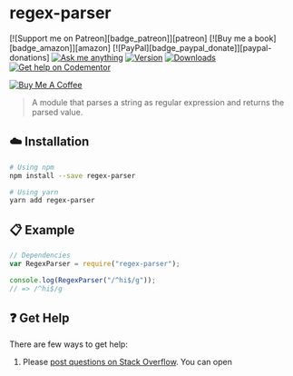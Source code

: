 <!-- Please do not edit this file. Edit the `blah` field in the `package.json` instead. If in doubt, open an issue. -->


















# regex-parser

 [![Support me on Patreon][badge_patreon]][patreon] [![Buy me a book][badge_amazon]][amazon] [![PayPal][badge_paypal_donate]][paypal-donations] [![Ask me anything](https://img.shields.io/badge/ask%20me-anything-1abc9c.svg)](https://github.com/IonicaBizau/ama) [![Version](https://img.shields.io/npm/v/regex-parser.svg)](https://www.npmjs.com/package/regex-parser) [![Downloads](https://img.shields.io/npm/dt/regex-parser.svg)](https://www.npmjs.com/package/regex-parser) [![Get help on Codementor](https://cdn.codementor.io/badges/get_help_github.svg)](https://www.codementor.io/johnnyb?utm_source=github&utm_medium=button&utm_term=johnnyb&utm_campaign=github)

<a href="https://www.buymeacoffee.com/H96WwChMy" target="_blank"><img src="https://www.buymeacoffee.com/assets/img/custom_images/yellow_img.png" alt="Buy Me A Coffee"></a>







> A module that parses a string as regular expression and returns the parsed value.

















## :cloud: Installation

```sh
# Using npm
npm install --save regex-parser

# Using yarn
yarn add regex-parser
```













## :clipboard: Example



```js
// Dependencies
var RegexParser = require("regex-parser");

console.log(RegexParser("/^hi$/g"));
// => /^hi$/g
```











## :question: Get Help

There are few ways to get help:



 1. Please [post questions on Stack Overflow](https://stackoverflow.com/questions/ask). You can open 